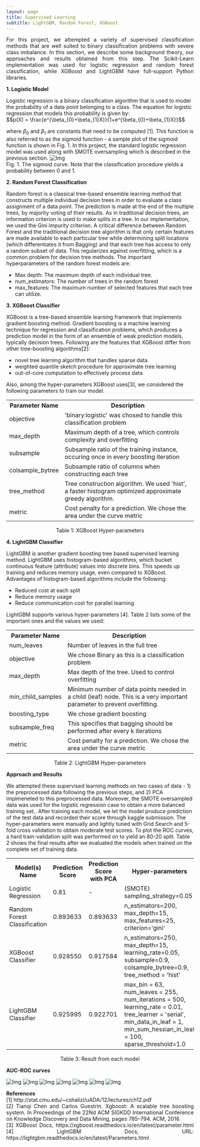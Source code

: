 ```yaml
---
layout: page
title: Supervised Learning
subtitle: LightGBM, Random Forest, XGBoost
---
```

<style TYPE="text/css">
code.has-jax {font: inherit; font-size: 100%; background: inherit; border: inherit;}
</style>
<script type="text/x-mathjax-config">
MathJax.Hub.Config({
    displayAlign: "center",
    tex2jax: {
        inlineMath: [['$','$'], ['\\(','\\)']],
        skipTags: ['script', 'noscript', 'style', 'textarea', 'pre'] // removed 'code' entry
    }
});
MathJax.Hub.Queue(function() {
    var all = MathJax.Hub.getAllJax(), i;
    for(i = 0; i < all.length; i += 1) {
        all[i].SourceElement().parentNode.className += ' has-jax';
    }
});
</script>
<script type="text/javascript" src="https://cdnjs.cloudflare.com/ajax/libs/mathjax/2.7.4/MathJax.js?config=TeX-AMS_HTML-full"></script>



<p style="text-align: justify;">
For this project, we attempted a variety of supervised classification methods that are well suited to binary classification problems with severe class imbalance. In this section, we describe some background theory, our approaches and results obtained from this step. The Scikit-Learn implementation was used for logistic regression and random forest classification, while XGBoost and LightGBM have full-support Python libraries.
</p>

<p style="text-align: justify;">
  <b>1. Logistic Model</b>
</p>
Logistic regression is a binary classification algorithm that is used to model the probability of a data point belonging to a class. The equation for logistic regression that models this probability is given by: <br>
$$p(X) = \frac{e^{\beta_{0}+\beta_{1}X}}{1+e^{\beta_{0}+\beta_{1}X}}$$

where $\beta_{0}$ and $\beta_{1}$ are constants that need to be computed [1]. This function is also referred to as the sigmoid function - a sample plot of the sigmoid function is shown in Fig. 1. In this project, the standard logistic regression model was used along with SMOTE oversampling which is described in the previous section.
![Img](/assets/img/sigmoid.png) 
<br>
Fig. 1. The sigmoid curve. Note that the classification procedure yields a probability between 0 and 1.

<p style="text-align: justify;">
  <b>2. Random Forest Classification</b>
</p>
Random forest is a classical tree-based ensemble learning method that constructs multiple individual decision trees in order to evaluate a class assignment of a data point. The prediction is made at the end of the multiple trees, by majority voting of their results. As in traditional decision trees, an information criterion is used to make splits in a tree. In our implementation, we used the Gini impurity criterion. A critical difference between Random Forest and the traditional decision tree algorithm is that only certain features are made available to each particular tree while determining split locations (which differentiates it from Bagging) and that each tree has access to only a random subset of data. This regularizes against overfitting, which is a common problem for decision tree methods. The important hyperparameters of the random forest models are:
<ul>
    <li>Max depth: The maximum depth of each individual tree. </li>
    <li>num_estimators: The number of trees in the random forest </li>
    <li> max_features: The maximum number of selected features that each tree can utilize. </li>
</ul>

<p style="text-align: justify;">
  <b>3. XGBoost Classifier</b>
</p>
XGBoost is a tree-based ensemble learning framework that implements gradient boosting method. Gradient boosting is a machine learning technique for regression and classification problems, which produces a prediction model in the form of an ensemble of weak prediction models, typically decision trees. Following are the features that XGBoost differ from other tree-boosting algorithms[2]:
<ul>
<li>novel tree learning algorithm that handles sparse data</li>
<li>weighted quantile sketch procedure for approximate tree learning</li>
<li>out-of-core computation to effectively process data</li>
</ul>

Also, among the hyper-parameters XGBoost uses[3], we considered the following parameters to train our model.
<table style="width:100%">
  <tr>
    <th>Parameter Name</th>
    <th>Description</th>
  </tr>
  <tr>
    <td>objective</td>
    <td>'binary:logistic' was chosed to handle this classification problem</td>
  </tr>
  <tr>
    <td>max_depth</td>
    <td>Maximum depth of a tree, which controls complexity and overfitting</td>
  </tr>
  <tr>
    <td>subsample</td>
    <td>Subsample ratio of the training instance, occuring once in every boosting iteration</td>
  </tr>
  <tr>
    <td>colsample_bytree</td>
    <td>Subsample ratio of columns when constructing each tree</td>
  </tr>
  <tr>
    <td>tree_method</td>
    <td>Tree construction algorithm. We used 'hist', a faster histogram optimized approximate greedy algorithm. </td>
  </tr>
  <tr>
    <td>metric</td>
    <td>Cost penalty for a prediction. We chose the area under the curve metric</td>
  </tr>
</table>
<center>Table 1: XGBoost Hyper-parameters</center>


<p style="text-align: justify;">
  <b>4. LightGBM Classifier</b>
</p>
LightGBM is another gradient boosting tree based supervised learning method. LightGBM uses histogram-based algorithms, which bucket continuous feature (attribute) values into discrete bins. This speeds up training and reduces memory usage, even compared to XGBoost. Advantages of histogram-based algorithms include the following:
<ul>
<li>Reduced cost at each split</li>
<li>Reduce memory usage</li>
<li>Reduce communication cost for parallel learning</li>
</ul>
LightGBM supports various hyper-parameters [4]. Table 2 lists some of the important ones and the values we used:
<table style="width:100%">
  <tr>
    <th>Parameter Name</th>
    <th>Description</th>
  </tr>
  <tr>
    <td>num_leaves</td>
    <td>Number of leaves in the full tree</td>
  </tr>
  <tr>
    <td>objective</td>
    <td>We chose Binary as this is a classification problem</td>
  </tr>
  <tr>
    <td>max_depth</td>
    <td>Max depth of the tree. Used to control overfitting</td>
  </tr>
  <tr>
    <td>min_child_samples</td>
    <td>Minimum number of data points needed in a child (leaf) node. This is a very important parameter to prevent overfitting.</td>
  </tr>
  <tr>
    <td>boosting_type</td>
    <td>We chose gradient boosting</td>
  </tr>
  <tr>
    <td>subsample_freq</td>
    <td>This specifies that bagging should be performed after every k iterations</td>
  </tr>
  <tr>
    <td>metric</td>
    <td>Cost penalty for a prediction. We chose the area under the curve metric</td>
  </tr>
</table>
<center>Table 2: LightGBM Hyper-parameters</center>

<p style="text-align: justify;">
  <b>Approach and Results</b>
</p>
 We attempted these supervised learning methods on two cases of data - 1) the preprocessed data following the previous steps, and 2) PCA implmeneted to this preprocessed data. Moreover, the SMOTE oversampled data was used for the logistic regression case to obtain a more balanced training set.. After training each model, we let the model produce prediction of the test data and recorded their score through kaggle submission. The hyper-parameters were manually and lightly tuned with Grid Search and 5-fold cross validation to obtain moderate test scores. To plot the ROC curves, a hard train-validation split was performed on to yield an 80-20 split. Table 2 shows the final results after we evaluated the models when trained on the complete set of training data.
 
<table style="width:100%">
  <tr>
    <th>Model(s) Name</th>
    <th>Prediction Score</th>
    <th>Prediction Score with PCA</th>
    <th>Hyper-parameters</th>
  </tr>
  <tr>
    <td>Logistic Regression</td>
    <td>0.81</td>
    <td> - </td>
    <td>(SMOTE) sampling_strategy=0.05</td>
  </tr>
  <tr>
    <td>Random Forest Classification</td>
    <td>0.893633</td>
    <td>0.893633</td>
    <td> n_estimators=200,
      max_depth=15,
      max_features=25,
      criterion='gini'      
    </td>
  </tr>
  <tr>
    <td>XGBoost Classifier</td>
    <td>0.928550</td>
    <td>0.917584</td>
    <td>n_estimators=250,
        max_depth=15,
        learning_rate=0.05,
        subsample=0.9,
        colsample_bytree=0.9,
        tree_method = 'hist'</td>
  </tr>
  <tr>
    <td>LightGBM Classifier</td>
    <td>0.925995</td>
    <td>0.922701</td>
    <td>max_bin = 63,
    num_leaves = 255,
    num_iterations = 500,
    learning_rate = 0.01,
    tree_learner = 'serial',
    min_data_in_leaf = 1,
    min_sum_hessian_in_leaf = 100,
    sparse_threshold=1.0</td>
  </tr>
</table>

<center>Table 3: Result from each model</center>

<p style="text-align: justify;">
  <b>AUC-ROC curves</b>
</p>

![Img](/assets/img/Logistic_Regression.png)
![Img](/assets/img/LightGBM.png)
![Img](/assets/img/LightGBM_with_PCA.png)
![Img](/assets/img/XGBoost.png)
![Img](/assets/img/XGBoost_with_PCA.png)
![Img](/assets/img/RandomForest.jpg)
![Img](/assets/img/RandomForest_with_pca.jpg)

<p style="text-align: justify;">
<b>References</b>
<br>
[1] http://stat.cmu.edu/~cshalizi/uADA/12/lectures/ch12.pdf <br>
[2] Tianqi Chen and Carlos Guestrin. Xgboost: A scalable tree boosting system. In Proceedings of the 22Nd ACM SIGKDD International
Conference on Knowledge Discovery and Data Mining, pages 785–794. ACM, 2016. <br>
[3]  XGBoost Docs, https://xgboost.readthedocs.io/en/latest/parameter.html
[4]  LightGBM Docs, URL: https://lightgbm.readthedocs.io/en/latest/Parameters.html
</p>
